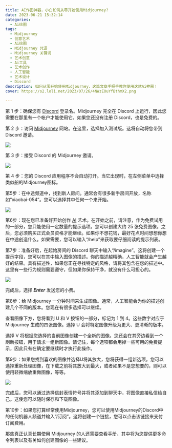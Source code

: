 ```yaml
---
title: AI作图神器，小白如何从零开始使用Midjourney?
date: 2023-06-21 15:32:14
categories:
  - Ai绘图
tags:
  - Midjourney
  - 创意艺术
  - Ai绘图
  - Midjourney 咒语
  - Midjourney 关键词
  - 艺术创意
  - Ai工具
  - 艺术创作
  - 人工智能
  - 艺术设计
  - Discord
description: 如何从零开始使用Midjourney，这篇文章手把手教你使用这款Ai神器！
cover: https://s2.loli.net/2023/07/26/4NWzEOuYfBthmX2.png

---
```


第 1 步：确保您有 [Discord](https://discord.com/) 登录名。Midjourney 完全在 Discord 上运行，因此您需要在那里有一个帐户才能使用它。如果您还没有注册 Discord，也是免费的。

第 2 步：访问 [Midjourney](https://www.midjourney.com/home/?callbackUrl=%2Fapp%2F) 网站。在这里，选择加入测试版。这将自动将您带到 Discord 邀请。

![](https://s2.loli.net/2023/07/26/4NWzEOuYfBthmX2.png)

第 3 步：接受 Discord 的 Midjourney 邀请。

![](https://s2.loli.net/2023/07/26/OSJFULkdh7ZfqpB.png)

第 4 步：您的 Discord 应用程序不会自动打开。当它出现时，在左侧菜单中选择类似船的Midjourney图标。

第5步：在中途频道中，找到新人房间。通常会有很多新手房间开放，名称如“xiaobai-054”。您可以选择其中任何一个来开始。

![](https://s2.loli.net/2023/07/26/1TxOFhqG4kIts6r.png)

第6步：现在您已准备好开始创作 [AI](https://en.wikipedia.org/wiki/Artificial_intelligence) 艺术。在开始之前，请注意，作为免费试用的一部分，您只能使用一定数量的提示选项。您可以创建大约 25 张免费图像。之后，您必须购买正式会员资格才能继续。如果你不想花钱，最好花点时间想想你想在中途创造什么。如果需要，您可以输入“/help”来获取要仔细阅读的提示列表。

第7步：准备好后，在起始房间的 Discord 聊天中输入“/imagine”。这将创建一个提示字段，您可以在其中输入图像的描述。你的描述越精确，人工智能就会产生越好的结果。具有描述性，如果您正在寻找特定的风格，请将其包含在您的描述中。这里有一些行为规则需要遵守，但如果你保持干净，就没有什么可担心的。

![](https://s2.loli.net/2023/07/26/zOYhQMTR4Fy6Aib.png)

完成后，选择 ***Enter*** 发送您的小费。

第8步：给 Midjourney 一分钟时间来生成图像。通常，人工智能会为你的描述创建几个不同的版本。您现在有很多选择可以继续。

查看图像下方，您将看到 U 和 V 按钮的一部分，标记为 1 到 4。这些数字对应于 Midjourney 生成的四张图像。选择 U 会将特定图像升级为更大、更清晰的版本。

选择 V 将根据您选择的当前图像创建一个全新的图像。您还会在其旁边看到一个刷新按钮，用于请求一组新图像。请记住，每个选项都会用掉一些可用的免费提示，因此只有在确定要继续时才执行此操作。

第9步：如果您找到喜欢的图像并选择U将其放大，您将获得一组新选项。您可以选择重新处理图像，在下载之前将其放大到最大，或者如果不是您想要的，则可以使用轻微缩放重做图像，等等。

![](https://s2.loli.net/2023/07/26/kpQIFOy4YriwBNP.png)

完成后，您可以通过选择信封表情符号并将其添加到聊天中，将图像直接私信给自己。这使您可以随时保存和下载图像。

第10步：如果您打算经常使用Midjourney，您可以使用Midjourney的Discord中的任何机器人频道并输入“/订阅”。这将创建一个链接，您可以点击该链接来支付订阅费用。

那些真正认真长期使用 Midjourney 的人还需要查看手册，其中将为您提供更多命令列表以及有关如何创建图像的一些建议。
